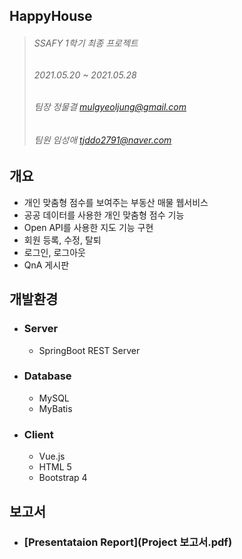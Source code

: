 ## HappyHouse

> ###### SSAFY 1학기 최종 프로젝트
>
> ###### 2021.05.20 ~ 2021.05.28
>
> ###### 팀장 정물결 mulgyeoljung@gmail.com
>
> ###### 팀원 임성애 tjddo2791@naver.com

## 개요

-   개인 맞춤형 점수를 보여주는 부동산 매물 웹서비스
-   공공 데이터를 사용한 개인 맞춤형 점수 기능
-   Open API를 사용한 지도 기능 구현
-   회원 등록, 수정, 탈퇴
-   로그인, 로그아웃
-   QnA 게시판

## 개발환경

-   ### Server

    -   SpringBoot REST Server

-   ### Database

    -   MySQL
    -   MyBatis

-   ### Client
    -   Vue.js
    -   HTML 5
    -   Bootstrap 4

## 보고서

-   ### [Presentataion Report](Project 보고서.pdf)
